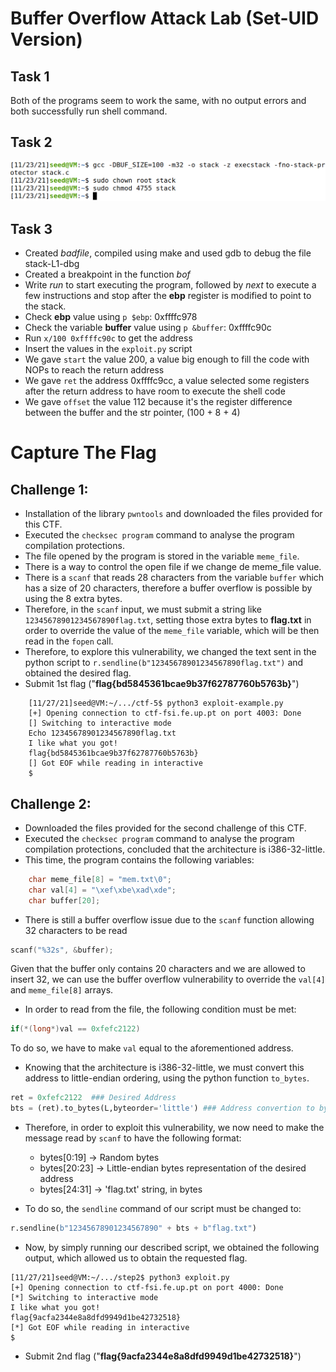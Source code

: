 # Buffer Overflow Attack Lab (Set-UID Version)

## Task 1

Both of the programs seem to work the same, with no output errors and both successfully run shell command.

## Task 2

![Task 2 screenshot](images/Lab2Task2.png)

## Task 3

- Created *badfile*, compiled using make and used gdb to debug the file stack-L1-dbg
- Created a breakpoint in the function *bof*
- Write *run* to start executing the program, followed by *next* to execute a few instructions and stop after the **ebp** register is modified to point to the stack.
- Check **ebp** value using `p $ebp`: 0xffffc978
- Check the variable **buffer** value using `p &buffer`: 0xffffc90c
- Run `x/100 0xffffc90c` to get the address
- Insert the values in the `exploit.py` script
- We gave `start` the value 200, a value big enough to fill the code with NOPs to reach the return address
- We gave `ret` the address 0xffffc9cc, a value selected some registers after the return address to have room to execute the shell code
- We gave `offset` the value 112 because it's the register difference between the buffer and the str pointer, (100 + 8 + 4)

# Capture The Flag

## Challenge 1:

- Installation of the library `pwntools` and downloaded the files provided for this CTF.
- Executed the `checksec program` command to analyse the program compilation protections.
- The file opened by the program is stored in the variable `meme_file`.
- There is a way to control the open file if we change de meme_file value.
- There is a `scanf` that reads 28 characters from the variable `buffer` which has a size of 20 characters, therefore a buffer overflow is possible by using the 8 extra bytes.
- Therefore, in the `scanf` input, we must submit a string like `12345678901234567890flag.txt`, setting those extra bytes to **flag.txt** in order to override the value of the `meme_file` variable, which will be then read in the `fopen` call.
- Therefore, to explore this vulnerability, we changed the text sent in the python script to `r.sendline(b"12345678901234567890flag.txt")` and obtained the desired flag.
- Submit 1st flag ("**flag{bd5845361bcae9b37f62787760b5763b}**")

```
    [11/27/21]seed@VM:~/.../ctf-5$ python3 exploit-example.py
    [+] Opening connection to ctf-fsi.fe.up.pt on port 4003: Done
    [] Switching to interactive mode
    Echo 12345678901234567890flag.txt
    I like what you got!
    flag{bd5845361bcae9b37f62787760b5763b}
    [] Got EOF while reading in interactive
    $
```

## Challenge 2:

- Downloaded the files provided for the second challenge of this CTF.
- Executed the `checksec program` command to analyse the program compilation protections, concluded that the architecture is i386-32-little.
- This time, the program contains the following variables:
```c
    char meme_file[8] = "mem.txt\0";
    char val[4] = "\xef\xbe\xad\xde";
    char buffer[20];
```
- There is still a buffer overflow issue due to the `scanf` function allowing 32 characters to be read
```c
scanf("%32s", &buffer);
```
Given that the buffer only contains 20 characters and we are allowed to insert 32, we can use the buffer overflow vulnerability to override the `val[4]` and `meme_file[8]` arrays.
- In order to read from the file, the following condition must be met:
```c
if(*(long*)val == 0xfefc2122)
```
To do so, we have to make `val` equal to the aforementioned address.
- Knowing that the architecture is i386-32-little, we must convert this address to little-endian ordering, using the python function `to_bytes`.

```python
ret = 0xfefc2122  ### Desired Address
bts = (ret).to_bytes(L,byteorder='little') ### Address convertion to bytes in little endian
```

- Therefore, in order to exploit this vulnerability, we now need to make the message read by `scanf` to have the following format:
    - bytes[0:19] -> Random bytes
    - bytes[20:23] -> Little-endian bytes representation of the desired address
    - bytes[24:31] -> 'flag.txt' string, in bytes

- To do so, the `sendline` command of our script must be changed to:
```python
r.sendline(b"12345678901234567890" + bts + b"flag.txt")
```
- Now, by simply running our described script, we obtained the following output, which allowed us to obtain the requested flag.

```console
[11/27/21]seed@VM:~/.../step2$ python3 exploit.py
[+] Opening connection to ctf-fsi.fe.up.pt on port 4000: Done
[*] Switching to interactive mode
I like what you got!
flag{9acfa2344e8a8dfd9949d1be42732518}
[*] Got EOF while reading in interactive
$  
```

- Submit 2nd flag ("**flag{9acfa2344e8a8dfd9949d1be42732518}**")